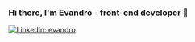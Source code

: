### Hi there, I'm Evandro - front-end developer 👋

<a href="https://www.linkedin.com/in/evandro-p-santos-055a7157/" rel="nofollow">
<img src="https://camo.githubusercontent.com/2b80ca520a7c38fed7ff7429ea7926890030b9cbcf34f79ee896a926a79da7eb/68747470733a2f2f696d672e736869656c64732e696f2f62616467652f2d4c696e6b6564696e2d626c75653f7374796c653d666c61742d737175617265266c6f676f3d4c696e6b6564696e266c6f676f436f6c6f723d7768697465266c696e6b3d68747470733a2f2f7777772e6c696e6b6564696e2e636f6d2f696e2f6c6f69616e652f" alt="Linkedin: evandro" data-canonical-src="https://img.shields.io/badge/-Linkedin-blue?style=flat-square&amp;logo=Linkedin&amp;logoColor=white&amp;link=https:https://linkedin.com/in/evandro-p-santos-055a7157/" style="max-width: 100%;" />
</a>

<!--
**evandropsantos/evandropsantos** is a ✨ _special_ ✨ repository because its `README.md` (this file) appears on your GitHub profile.

Here are some ideas to get you started:

- 🔭 I’m currently working on ...
- 🌱 I’m currently learning ...
- 👯 I’m looking to collaborate on ...
- 🤔 I’m looking for help with ...
- 💬 Ask me about ...
- 📫 How to reach me: ...
- 😄 Pronouns: ...
- ⚡ Fun fact: ...
-->
